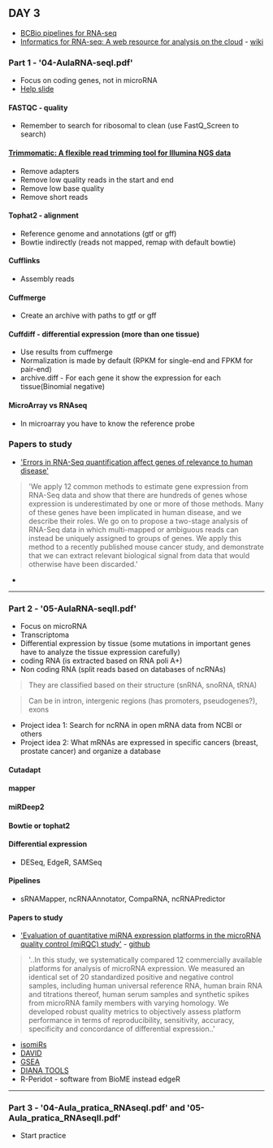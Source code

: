 ## DAY 3
* [BCBio pipelines for RNA-seq](https://bcbio-nextgen.readthedocs.io/en/latest/contents/pipelines.html#rna-seq)
* [Informatics for RNA-seq: A web resource for analysis on the cloud](http://journals.plos.org/ploscompbiol/article?id=10.1371/journal.pcbi.1004393) - [wiki](https://github.com/griffithlab/rnaseq_tutorial/wiki)

### Part 1 - '04-AulaRNA-seqI.pdf'
* Focus on coding genes, not in microRNA
* [Help slide](http://www.ic.unicamp.br/~zanoni/orientacoes/mestrado/lucas/SlidesTeseLucas.pdf)
#### FASTQC - quality
* Remember to search for ribosomal to clean (use FastQ_Screen to search)
#### [Trimmomatic: A flexible read trimming tool for Illumina NGS data](http://www.usadellab.org/cms/?page=trimmomatic)
* Remove adapters
* Remove low quality reads in the start and end
* Remove low base quality
* Remove short reads
#### Tophat2 - alignment
* Reference genome and annotations (gtf or gff)
* Bowtie indirectly (reads not mapped, remap with default bowtie)
#### Cufflinks
* Assembly reads
#### Cuffmerge
* Create an archive with paths to gtf or gff
#### Cuffdiff - differential expression (more than one tissue)
* Use results from cuffmerge
* Normalization is made by default (RPKM for single-end and FPKM for pair-end)
* archive.diff - For each gene it show the expression for each tissue(Binomial negative)
#### MicroArray vs RNAseq
* In microarray you have to know the reference probe

### Papers to study
* ['Errors in RNA-Seq quantification affect genes of relevance to human disease'](https://genomebiology.biomedcentral.com/articles/10.1186/s13059-015-0734-x)
> 'We apply 12 common methods to estimate gene expression from RNA-Seq data and show that there are hundreds of genes whose expression is underestimated by one or more of those methods. Many of these genes have been implicated in human disease, and we describe their roles. We go on to propose a two-stage analysis of RNA-Seq data in which multi-mapped or ambiguous reads can instead be uniquely assigned to groups of genes. We apply this method to a recently published mouse cancer study, and demonstrate that we can extract relevant biological signal from data that would otherwise have been discarded.'

* 

---
### Part 2 - '05-AulaRNA-seqII.pdf'
* Focus on microRNA
* Transcriptoma
* Differential expression by tissue (some mutations in important genes have to analyze the tissue expression carefully)
* coding RNA (is extracted based on RNA poli A+)
* Non coding RNA (split reads based on databases of ncRNAs)
> They are classified based on their structure (snRNA, snoRNA, tRNA)

> Can be in intron, intergenic regions (has promoters, pseudogenes?), exons

* Project idea 1: Search for ncRNA in open mRNA data from NCBI or others
* Project idea 2: What mRNAs are expressed in specific cancers (breast, prostate cancer) and organize a database

#### Cutadapt

#### mapper

#### miRDeep2

#### Bowtie or tophat2

#### Differential expression
* DESeq, EdgeR, SAMSeq
#### Pipelines
* sRNAMapper, ncRNAAnnotator, CompaRNA, ncRNAPredictor

#### Papers to study
* ['Evaluation of quantitative miRNA expression platforms in the microRNA quality control (miRQC) study'](http://www.nature.com/nmeth/journal/v11/n8/full/nmeth.3014.html?foxtrotcallback=true) - [github](https://github.com/lpantano/mypubs/blob/master/srnaseq/mirqc/ready_report.md)
> '..In this study, we systematically compared 12 commercially available platforms for analysis of microRNA expression. We measured an identical set of 20 standardized positive and negative control samples, including human universal reference RNA, human brain RNA and titrations thereof, human serum samples and synthetic spikes from microRNA family members with varying homology. We developed robust quality metrics to objectively assess platform performance in terms of reproducibility, sensitivity, accuracy, specificity and concordance of differential expression..'

* [isomiRs](https://github.com/lpantano/isomiRs)
* [DAVID](https://david.ncifcrf.gov/)
* [GSEA](http://software.broadinstitute.org/gsea/index.jsp)
* [DIANA TOOLS](http://diana.imis.athena-innovation.gr/DianaTools/index.php)
* R-Peridot - software from BioME instead edgeR

---
### Part 3 - '04-Aula_pratica_RNAseqI.pdf' and '05-Aula_pratica_RNAseqII.pdf'
* Start practice
